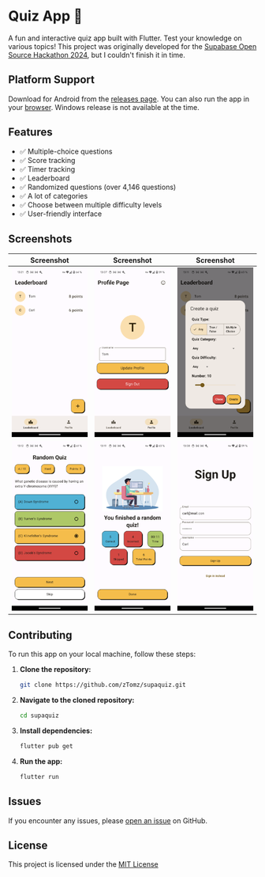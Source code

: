 # Quiz App 📝

A fun and interactive quiz app built with Flutter. Test your knowledge on various topics! This project was originally developed for the [Supabase Open Source Hackathon 2024](https://supabase.com/blog/supabase-oss-hackathon), but I couldn't finish it in time.

## Platform Support
Download for Android from the
[releases page](https://github.com/zTomz/supaquiz/releases). You can also run the app in your [browser](https://ztomz.github.io/supaquiz/). Windows release is not available at the time.

## Features

- ✅ Multiple-choice questions
- ✅ Score tracking
- ✅ Timer tracking
- ✅ Leaderboard
- ✅ Randomized questions (over 4,146 questions)
- ✅ A lot of categories
- ✅ Choose between multiple difficulty levels
- ✅ User-friendly interface

## Screenshots


| Screenshot | Screenshot | Screenshot |
| :--------: | :--------: | :--------: |
| ![Leaderboard Page](screenshots/leaderboard_page.png) | ![Profile Page](screenshots/profile_page.png) | ![Create Quiz Dialog](screenshots/create_quiz_dialog.png) |
| ![Quiz Page](screenshots/in_quiz.png) | ![Finished Quiz Page](screenshots/finished_quiz.png) | ![Auth Page](screenshots/sign_up_page.png) |


## Contributing

To run this app on your local machine, follow these steps:

1. **Clone the repository:**

   ```bash
   git clone https://github.com/zTomz/supaquiz.git
   ```

2. **Navigate to the cloned repository:**

   ```bash
   cd supaquiz
   ```

3. **Install dependencies:**

   ```bash
   flutter pub get
   ```

4. **Run the app:**

   ```bash
   flutter run
   ```

## Issues

If you encounter any issues, please [open an issue](https://github.com/zTomz/supaquiz/issues/new/choose) on GitHub.

## License

This project is licensed under the [MIT License](https://github.com/zTomz/supaquiz/blob/main/LICENSE)
